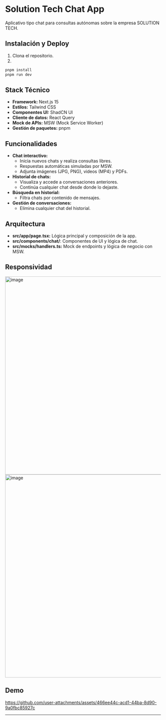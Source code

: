 # Solution Tech Chat App

Aplicativo tipo chat para consultas autónomas sobre la empresa SOLUTION TECH.

## Instalación y Deploy

1. Clona el repositorio.
2. 
```bash
pnpm install
pnpm run dev
```

## Stack Técnico
- **Framework:** Next.js 15
- **Estilos:** Tailwind CSS
- **Componentes UI:** ShadCN UI
- **Cliente de datos:** React Query
- **Mock de APIs:** MSW (Mock Service Worker)
- **Gestión de paquetes:** pnpm

## Funcionalidades
- **Chat interactivo:**
	- Inicia nuevos chats y realiza consultas libres.
	- Respuestas automáticas simuladas por MSW.
	- Adjunta imágenes (JPG, PNG), videos (MP4) y PDFs.
- **Historial de chats:**
	- Visualiza y accede a conversaciones anteriores.
	- Continúa cualquier chat desde donde lo dejaste.
- **Búsqueda en historial:**
	- Filtra chats por contenido de mensajes.
- **Gestión de conversaciones:**
	- Elimina cualquier chat del historial.



## Arquitectura
- **src/app/page.tsx:** Lógica principal y composición de la app.
- **src/components/chat/**: Componentes de UI y lógica de chat.
- **src/mocks/handlers.ts:** Mock de endpoints y lógica de negocio con MSW.


## Responsividad

<img width="1463" height="640" alt="image" src="https://github.com/user-attachments/assets/a845ccd4-631b-4bef-a5c7-b0b23689b30b" />
<img width="1481" height="656" alt="image" src="https://github.com/user-attachments/assets/762e5698-e92e-4794-a440-6eb45ab51a23" />

## Demo


https://github.com/user-attachments/assets/466ee44c-acd1-44ba-8d90-9a0fbc85927c


---

